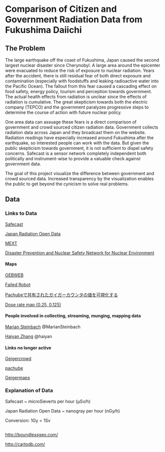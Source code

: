 Comparison of Citizen and Government Radiation Data from Fukushima Daiichi
===========================

## The Problem

The large earthquake off the coast of Fukushima, Japan caused the
second largest nuclear disaster since Cherynobyl. A large area around
the epicenter were evacuated to reduce the risk of exposure to nuclear
radiation. Years after the accident, there is still residual fear of
both direct exposure and contamination (especially with foodstuffs and
leaking radioactive water into the Pacific Ocean). The fallout from
this fear caused a cascading effect on food safety, energy policy,
tourism and perception towards government. The actual health effects
from radiation is unclear since the effects of radiation is
cumulative. The great skepticism towards both the electric company
(TEPCO) and the government paralyzes progressive steps to determine
the course of action with future nuclear policy.

One area data can assuage these fears is a direct comparison of
government and crowd sourced citizen radiation data. Government
collects radiation data across Japan and they broadcast them on the
website. Radiation readings have especially increased around Fukushima
after the earthquake, so interested people can work with the data. But
given the public skepticism towards government, it is not sufficient
to dispel safety concerns. Safecast is a sensor network completely
independent both politically and instrument-wise to provide a valuable
check against government data.

The goal of this project visualize the difference between government
and crowd sourced data. Increased transparency by the visualization
enables the public to get beyond the cynicism to solve real problems.

## Data

### Links to Data

[Safecast](http://blog.safecast.org/faq/)

[Japan Radiation Open Data](http://www.sendung.de/japan-radiation-open-data/)

[MEXT](http://notice.yahoo.co.jp/emg/en/archives/np_jp.html)

[Disaster Prevention and Nuclear Safety Network for Nuclear Environment](http://www.bousai.ne.jp/eng/index.html)

#### Maps

[GEBWEB](http://gebweb.net/blogpost/2011/03/17/japan-radiation-map/)

[Failed Robot](http://japan.failedrobot.com)

[Pachubeで共有されたガイガーカウンタの値を可視化する](http://jsdo.it/motoishmz/rdC2)

[Dose rate map (0.25, 0.125)](https://maps.google.co.jp/maps/ms?ie=UTF8&hl=ja&brcurrent=3,0x34674e0fd77f192f:0xf54275d47c665244,0&msa=0&msid=210951801243060233597.0004a4f5311a2612c91f3&ll=36.862043,140.097656&spn=3.203668,4.257202&t=p&z=8)

#### People involved in collecting, streaming, munging, mapping data

[Marian Steinbach](http://www.sendung.de/) @MarianSteinbach

[Haiyan Zhang](http://blog.failedrobot.com/?p=199) @haiyan


#### Links no longer active

[Geigercrowd](http://geigercrowd.net/)

[pachube](http://community.pachube.com/node/608)

[Geigermaps](http://geigermaps.jp/)

### Explanation of Data

Safecast ~ microSieverts per hour (µSv/h)

Japan Radiation Open Data ~ nanogray per hour (nGy/h)

Conversion: 1Gy = 1Sv

##

http://boundlessgeo.com/

http://cartodb.com/
